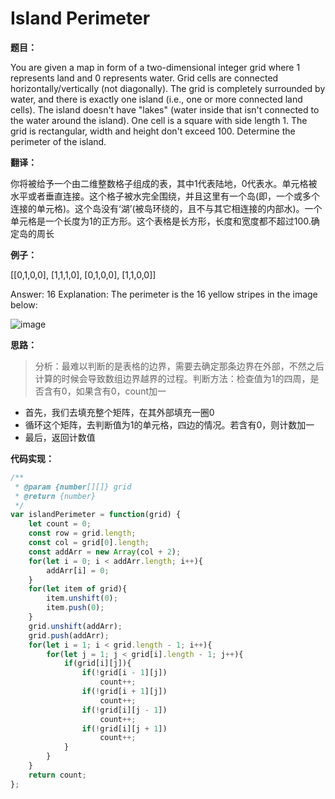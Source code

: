 ﻿# Island Perimeter

**题目：**

You are given a map in form of a two-dimensional integer grid where 1 represents land and 0 represents water. Grid cells are connected horizontally/vertically (not diagonally). The grid is completely surrounded by water, and there is exactly one island (i.e., one or more connected land cells). The island doesn't have "lakes" (water inside that isn't connected to the water around the island). One cell is a square with side length 1. The grid is rectangular, width and height don't exceed 100. Determine the perimeter of the island.

**翻译：**

你将被给予一个由二维整数格子组成的表，其中1代表陆地，0代表水。单元格被水平或者垂直连接。这个格子被水完全围绕，并且这里有一个岛(即，一个或多个连接的单元格)。这个岛没有‘湖’(被岛环绕的，且不与其它相连接的内部水)。一个单元格是一个长度为1的正方形。这个表格是长方形，长度和宽度都不超过100.确定岛的周长

**例子：**

[[0,1,0,0],
 [1,1,1,0],
 [0,1,0,0],
 [1,1,0,0]]

Answer: 16
Explanation: The perimeter is the 16 yellow stripes in the image below:

![image](https://leetcode.com/static/images/problemset/island.png)

**思路：**

> 分析：最难以判断的是表格的边界，需要去确定那条边界在外部，不然之后计算的时候会导致数组边界越界的过程。判断方法：检查值为1的四周，是否含有0，如果含有0，count加一

* 首先，我们去填充整个矩阵，在其外部填充一圈0
* 循环这个矩阵，去判断值为1的单元格，四边的情况。若含有0，则计数加一
* 最后，返回计数值

**代码实现：**

```javascript
/**
 * @param {number[][]} grid
 * @return {number}
 */
var islandPerimeter = function(grid) {
    let count = 0;
    const row = grid.length;
    const col = grid[0].length;
    const addArr = new Array(col + 2);
    for(let i = 0; i < addArr.length; i++){
        addArr[i] = 0;
    }
    for(let item of grid){
        item.unshift(0);
        item.push(0);
    }
    grid.unshift(addArr);
    grid.push(addArr);
    for(let i = 1; i < grid.length - 1; i++){
        for(let j = 1; j < grid[i].length - 1; j++){
            if(grid[i][j]){
                if(!grid[i - 1][j])
                    count++;
                if(!grid[i + 1][j])
                    count++;
                if(!grid[i][j - 1])
                    count++;
                if(!grid[i][j + 1])
                    count++;
            }
        }
    }
    return count;
};
```




